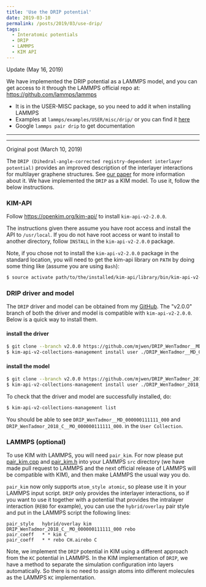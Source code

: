```yaml
---
title: 'Use the DRIP potential'
date: 2019-03-10
permalink: /posts/2019/03/use-drip/
tags:
  - Interatomic potentials
  - DRIP
  - LAMMPS
  - KIM API
---
```


Update (May 16, 2019)

We have implemented the DRIP potential as a LAMMPS model, and you can get access
to it through the LAMMPS official repo at:
<https://github.com/lammps/lammps>
- It is in the USER-MISC package, so you need to add it when installing LAMMPS
- Examples at `lammps/examples/USER/misc/drip/` or you can find it
  [here](https://github.com/lammps/lammps/tree/master/examples/USER/misc/drip)
- Google `lammps pair drip` to get documentation


--------------------------------------------------------------------------------
--------------------------------------------------------------------------------

Original post (March 10, 2019)

The `DRIP (Dihedral-angle-corrected registry-dependent interlayer potential)`
provides an improved description of the interlayer interactions for multilayer
graphene structures.
See [our paper](https://doi.org/10.1103/physrevb.98.235404) for more information
about it. We have implemented the `DRIP` as a KIM model.
To use it, follow the below instructions.

### KIM-API
Follow <https://openkim.org/kim-api/> to install `kim-api-v2-2.0.0`.

The instructions given there assume you have root access and install the API to
`/usr/local`.
If you do not have root access or want to install to another directory, follow
`INSTALL` in the `kim-api-v2-2.0.0` package.

Note, if you chose not to install the `kim-api-v2-2.0.0` package in the standard
location, you will need to get the kim-api library on `PATH` by doing some thing
like (assume you are using `Bash`):
```bash
$ source activate path/to/the/installed/kim-api/library/bin/kim-api-v2-activate
```

### DRIP driver and model
The `DRIP` driver and model can be obtained from my [GitHub](https://github.com/mjwen).
The "v2.0.0" branch of both the driver and model is compatible with `kim-api-v2-2.0.0`.
Below is a quick way to install them.

#### install the driver
```bash
$ git clone --branch v2.0.0 https://github.com/mjwen/DRIP_WenTadmor__MD_000000111111_000.git
$ kim-api-v2-collections-management install user ./DRIP_WenTadmor__MD_000000111111_000
```

#### install the model
```bash
$ git clone --branch v2.0.0 https://github.com/mjwen/DRIP_WenTadmor_2018_C__MO_000000111111_000.git
$ kim-api-v2-collections-management install user ./DRIP_WenTadmor_2018_C__MO_000000111111_000
```

To check that the driver and model are successfully installed, do:
```bash
$ kim-api-v2-collections-management list
```
You should be able to see
`DRIP_WenTadmor__MD_000000111111_000` and `DRIP_WenTadmor_2018_C__MO_000000111111_000`.
in the `User Collection`.


### LAMMPS (optional)

To use KIM with LAMMPS, you will need `pair_kim`.
For now please put [pair_kim.cpp](https://mjwen.github.io/files/pair_kim.cpp)
and [pair_kim.h](https://mjwen.github.io/files/pair_kim.h) into your LAMMPS
`src` directory (we have made pull request to LAMMPS and the next official
release of LAMMPS will be compatible with KIM), and then make LAMMPS the usual
way you do.

`pair_kim` now only supports `atom_style atomic`, so please use it in your
LAMMPS input script.
`DRIP` only provides the interlayer interactions, so if you want to use it
together with a potential that provides the intralayer interaction (`REBO` for
example), you can use the `hybrid/overlay` pair style and put in the LAMMPS
script the following lines:
```
pair_style   hybrid/overlay kim DRIP_WenTadmor_2018_C__MO_000000111111_000 rebo
pair_coeff   * * kim C
pair_coeff   * * rebo CH.airebo C
```

Note, we implement the `DRIP` potential in KIM using a different approach from
the `KC` potential in LAMMPS.
In the KIM implementation of `DRIP`, we have a method to separate the simulation
configuration into layers automatically.
So there is no need to assign atoms into different molecules as the LAMMPS `KC`
implementation.
